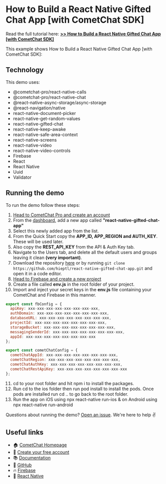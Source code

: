 # How to Build a React Native Gifted Chat App [with CometChat SDK]

Read the full tutorial here: [**>> How to Build a React Native Gifted Chat App [with CometChat SDK]**](https://www.cometchat.com/tutorials/#)

This example shows How to Build a React Native Gifted Chat App [with CometChat SDK]:

## Technology

This demo uses:

- @cometchat-pro/react-native-calls
- @cometchat-pro/react-native-chat
- @react-native-async-storage/async-storage
- @react-navigation/native
- react-native-document-picker
- react-native-get-random-values
- react-native-gifted-chat
- react-native-keep-awake
- react-native-safe-area-context
- react-native-screens
- react-native-video
- react-native-video-controls
- Firebase
- React
- React Native
- Uuid
- Validator

## Running the demo

To run the demo follow these steps:

1. [Head to CometChat Pro and create an account](https://app.cometchat.com/signup)
2. From the [dashboard](https://app.cometchat.com/apps), add a new app called **"react-native-gifted-chat-app"**
3. Select this newly added app from the list.
4. From the Quick Start copy the **APP_ID, APP_REGION and AUTH_KEY**. These will be used later.
5. Also copy the **REST_API_KEY** from the API & Auth Key tab.
6. Navigate to the Users tab, and delete all the default users and groups leaving it clean **(very important)**.
7. Download the repository [here](https://github.com/hieptl/react-native-gifted-chat-app/archive/main.zip) or by running `git clone https://github.com/hieptl/react-native-gifted-chat-app.git` and open it in a code editor.
8. [Head to Firebase and create a new project](https://console.firebase.google.com)
9. Create a file called **env.js** in the root folder of your project.
10. Import and inject your secret keys in the **env.js** file containing your CometChat and Firebase in this manner.

```js
export const fbConfig = {
  apiKey: xxx-xxx-xxx-xxx-xxx-xxx-xxx-xxx,
  authDomain: xxx-xxx-xxx-xxx-xxx-xxx-xxx-xxx,
  databaseURL: xxx-xxx-xxx-xxx-xxx-xxx-xxx-xxx,
  projectId: xxx-xxx-xxx-xxx-xxx-xxx-xxx-xxx,
  storageBucket: xxx-xxx-xxx-xxx-xxx-xxx-xxx-xxx,
  messagingSenderId: xxx-xxx-xxx-xxx-xxx-xxx-xxx-xxx,
  appId: xxx-xxx-xxx-xxx-xxx-xxx-xxx-xxx
};

export const cometChatConfig = {
  cometChatAppId: xxx-xxx-xxx-xxx-xxx-xxx-xxx-xxx,
  cometChatRegion: xxx-xxx-xxx-xxx-xxx-xxx-xxx-xxx,
  cometChatAuthKey: xxx-xxx-xxx-xxx-xxx-xxx-xxx-xxx,
  cometChatRestApiKey: xxx-xxx-xxx-xxx-xxx-xxx-xxx-xxx
};
```

11. cd to your root folder and hit npm i to install the packages.
12. Run cd to the ios folder then run pod install to install the pods. Once pods are installed run cd .. to go back to the root folder.
13. Run the app on iOS using npx react-native run-ios & on Android using npx react-native run-android

Questions about running the demo? [Open an issue](https://github.com/hieptl/react-native-gifted-chat-app/issues). We're here to help ✌️

## Useful links

- 🏠 [CometChat Homepage](https://app.cometchat.com/signup)
- 🚀 [Create your free account](https://app.cometchat.com/apps)
- 📚 [Documentation](https://prodocs.cometchat.com)
- 👾 [GitHub](https://www.github.com/cometchat-pro)
- 🔥 [Firebase](https://console.firebase.google.com)
- 🔷 [React Native](https://reactnative.dev)
